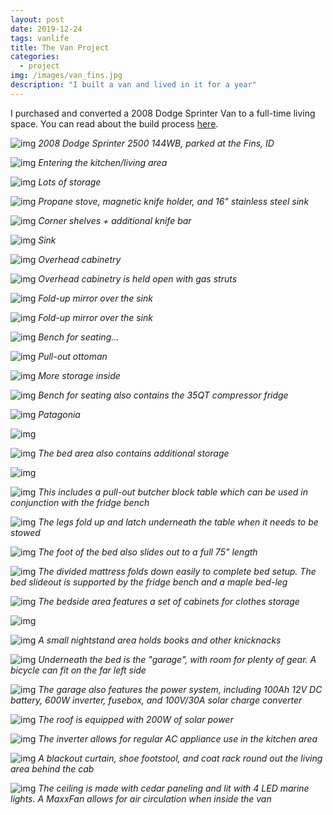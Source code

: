 ```yaml
---
layout: post
date: 2019-12-24
tags: vanlife
title: The Van Project
categories:
  - project
img: /images/van_fins.jpg
description: "I built a van and lived in it for a year"
---
```


I purchased and converted a 2008 Dodge Sprinter Van to a full-time living space. You can read about the build process [here](/tag/vanlife).

![img](/images/van_fins.jpg)
_2008 Dodge Sprinter 2500 144WB, parked at the Fins, ID_

![img](/images/van/kitchen/kitchen1.jpg)
_Entering the kitchen/living area_

![img](/images/van/xtra/kitchen-open.jpg)
_Lots of storage_

![img](/images/van/kitchen/kitchen0.jpg)
_Propane stove, magnetic knife holder, and 16" stainless steel sink_

![img](/images/van/kitchen/kitchen3.jpg)
_Corner shelves + additional knife bar_

![img](/images/van/kitchen/sink3.jpg)
_Sink_

![img](/images/van/xtra/overhead-closed.jpg)
_Overhead cabinetry_

![img](/images/van/xtra/overhead-open.jpg)
_Overhead cabinetry is held open with gas struts_

![img](/images/van/kitchen/mirror3.jpg)
_Fold-up mirror over the sink_

![img](/images/van/kitchen/mirror2.jpg)
_Fold-up mirror over the sink_

![img](/images/van/kitchen/fridge1.jpg)
_Bench for seating..._

![img](/images/van/kitchen/ottoman4.jpg)
_Pull-out ottoman_

![img](/images/van/kitchen/ottoman.jpg)
_More storage inside_

![img](/images/van/kitchen/fridge3.jpg)
_Bench for seating also contains the 35QT compressor fridge_

![img](/images/van/kitchen/fridge2.jpg)
_Patagonia_

![img](/images/van/kitchen/fridge4.jpg)

![img](/images/van/xtra/bed-closed.jpg)
_The bed area also contains additional storage_

![img](/images/van/furniture/bed-final.jpg)

![img](/images/van/kitchen/fridge5.jpg)
_This includes a pull-out butcher block table which can be used in conjunction with the fridge bench_

![img](/images/van/furniture/table-legs-under.jpg)
_The legs fold up and latch underneath the table when it needs to be stowed_

![img](/images/van/bed/finished-open.jpg)
_The foot of the bed also slides out to a full 75" length_

![img](/images/van/bed/finished.jpg)
_The divided mattress folds down easily to complete bed setup. The bed slideout is supported by the fridge bench and a maple bed-leg_

![img](/images/van/xtra/bedside-closed.jpg)
_The bedside area features a set of cabinets for clothes storage_

![img](/images/van/furniture/cabinet-open.jpg)

![img](/images/van/furniture/bookshelf.jpg)
_A small nightstand area holds books and other knicknacks_

![img](/images/van/xtra/rear.jpg)
_Underneath the bed is the "garage", with room for plenty of gear. A bicycle can fit on the far left side_

![img](/images/van/electricity/battery2.jpg)
_The garage also features the power system, including 100Ah 12V DC battery, 600W inverter, fusebox, and 100V/30A solar charge converter_

![img](/images/van/electricity/solar2.jpg)
_The roof is equipped with 200W of solar power_

![img](/images/van/electricity/inverter.jpg)
_The inverter allows for regular AC appliance use in the kitchen area_

![img](/images/van/xtra/front.jpg)
_A blackout curtain, shoe footstool, and coat rack round out the living area behind the cab_

![img](/images/van/ceiling/ceiling-finished2.jpg)
_The ceiling is made with cedar paneling and lit with 4 LED marine lights. A MaxxFan allows for air circulation when inside the van_
